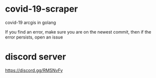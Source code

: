 # covid-19-scraper
covid-19 arcgis in golang

If you find an error, make sure you are on the newest commit, then if the error persists, open an issue

# discord server
https://discord.gg/RMSNvFy
